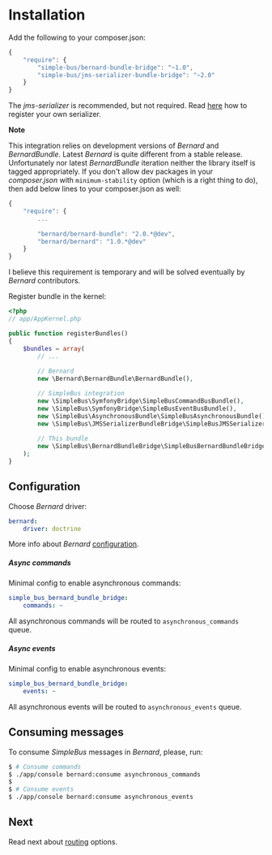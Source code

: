 # Installation

Add the following to your composer.json:

```javascript
{
    "require": {
        "simple-bus/bernard-bundle-bridge": "~1.0",
        "simple-bus/jms-serializer-bundle-bridge": "~2.0"
    }
}
```

The _jms-serializer_ is recommended, but not required. Read [here](http://simplebus.github.io/AsynchronousBundle/doc/getting_started.html)
how to register your own serializer.

__Note__

This integration relies on development versions of _Bernard_ and _BernardBundle_. Latest _Bernard_ is quite different from a stable release. Unfortunately nor latest _BernardBundle_ iteration neither the library itself is tagged appropriately. If you don't allow dev packages in your _composer.json_ with `minimum-stability` option (which is a right thing to do), then add below lines to your composer.json as well:

```javascript
{
    "require": {
        ...
        
        "bernard/bernard-bundle": "2.0.*@dev",
        "bernard/bernard": "1.0.*@dev"
    }
}
```

I believe this requirement is temporary and will be solved eventually by _Bernard_ contributors.

Register bundle in the kernel:

```php
<?php
// app/AppKernel.php

public function registerBundles()
{
    $bundles = array(
        // ...
        
        // Bernard
        new \Bernard\BernardBundle\BernardBundle(),

        // SimpleBus integration
        new \SimpleBus\SymfonyBridge\SimpleBusCommandBusBundle(),
        new \SimpleBus\SymfonyBridge\SimpleBusEventBusBundle(),
        new \SimpleBus\AsynchronousBundle\SimpleBusAsynchronousBundle(),
        new \SimpleBus\JMSSerializerBundleBridge\SimpleBusJMSSerializerBundleBridgeBundle(),
        
        // This bundle
        new \SimpleBus\BernardBundleBridge\SimpleBusBernardBundleBridgeBundle(),
    );
}
```

## Configuration

Choose _Bernard_ driver:

```yaml
bernard:
    driver: doctrine
```

More info about _Bernard_ [configuration](https://github.com/bernardphp/BernardBundle).

##### Async commands

Minimal config to enable asynchronous commands:

```yaml
simple_bus_bernard_bundle_bridge:
    commands: ~
```

All asynchronous commands will be routed to `asynchronous_commands` queue.

##### Async events

Minimal config to enable asynchronous events:

```yaml
simple_bus_bernard_bundle_bridge:
    events: ~
```

All asynchronous events will be routed to `asynchronous_events` queue.

## Consuming messages

To consume _SimpleBus_ messages in _Bernard_, please, run:

```bash
$ # Consume commands
$ ./app/console bernard:consume asynchronous_commands
$
$ # Consume events
$ ./app/console bernard:consume asynchronous_events
```

## Next

Read next about [routing](https://github.com/SimpleBus/SimpleBusBernardBundleBridge/blob/master/doc/routing.md) options.
